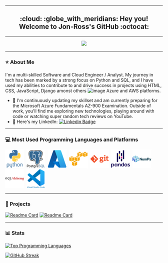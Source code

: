 ----

<h2 align="center">:cloud: :globe_with_meridians: Hey you!  Welcome to Jon-Ross's GitHub  :octocat:</h2>

----

<div id="header" align="center">
  <img src="https://user-images.githubusercontent.com/74038190/212749695-a6817c5a-a794-462b-afca-1b5ce7dd5e63.gif" width="500"/>
</div>

<!--
**jonrossso/jonrossso** is a ✨ _special_ ✨ repository because its `README.md` (this file) appears on your GitHub profile.
-->

----

### **:star: About Me**

I'm a multi-skilled Software and Cloud Engineer / Analyst. My journey in tech has been marked by a strong focus on Python and SQL, and I have used my abilities to  contribute to and drive success in projects using HTML, CSS, JavaScript, Django amonst others ![image](https://github.com/jonrossso/jonrossso/assets/98091047/03928422-e256-45b2-aa48-a181969e96a7)
Azure and AWS platforms.

- :seedling: I'm continuously updating my skillset and am currently preparing for the Microsoft Azure Fundamentals AZ-900 Examination. Outside of work, you'll find me exploring new technologies, playing around with code or watching super random tech reviews on YouTube.
- :link: Here's my LinkedIn:  [![Linkedin Badge](https://img.shields.io/badge/LinkedIn-blue?&logo=linkedin&logoColor=white)](https://www.linkedin.com/in/jonrossso/)

----

### **:computer: Most Used Programming Languages and Platforms**

<div>
  <img src="https://github.com/devicons/devicon/blob/master/icons/python/python-original-wordmark.svg" title="Python" alt="Python" width="60" height="60"/>&nbsp;
    <img src="https://github.com/devicons/devicon/blob/master/icons/postgresql/postgresql-original-wordmark.svg" title="PostgreSQL" alt="PostgreSQL" width="60" height="60"/>&nbsp;
  <img src="https://github.com/devicons/devicon/blob/master/icons/azure/azure-original.svg" title="Azure" alt="Azure" width="60" height="60"/>&nbsp;
  <img src="https://raw.githubusercontent.com/devicons/devicon/master/icons/amazonwebservices/amazonwebservices-original.svg" title="Amazon Web Services" alt="AWS" width="60" height="60"/>&nbsp;
  <img src="https://github.com/devicons/devicon/blob/master/icons/git/git-plain-wordmark.svg" title="git" alt="git" width="60" height="60"/>&nbsp;
  <img src="https://github.com/devicons/devicon/blob/master/icons/pandas/pandas-original-wordmark.svg" title="pandas" alt="pandas" width="60" height="60"/>&nbsp;
  <img src="https://github.com/devicons/devicon/blob/master/icons/numpy/numpy-original-wordmark.svg" title="NumPy" alt="NumPy" width="60" height="60"/>&nbsp;
  <img src="https://github.com/devicons/devicon/blob/master/icons/sqlalchemy/sqlalchemy-original-wordmark.svg" title="SQLAlchemy" alt="SQLAlchemy" width="60" height="60"/>&nbsp;
  <img src="https://github.com/devicons/devicon/blob/master/icons/vscode/vscode-original-wordmark.svg" title="Visual Studio Code" alt="Visual Studio Code" width="60" height="60"/>&nbsp;
</div>

----

### **:file_folder: Projects**

[![Readme Card](https://github-readme-stats.vercel.app/api/pin/?username=jonrossso&theme=tokyonight&repo=azure-database-migration)](https://github.com/jonrossso/azure-database-migration)
[![Readme Card](https://github-readme-stats.vercel.app/api/pin/?username=jonrossso&theme=tokyonight&repo=multinational-retail-data-centralisation)](https://github.com/jonrossso/multinational-retail-data-centralisation)

----

### **:bar_chart: Stats**

[![Top Programming Languages](https://github-readme-stats.vercel.app/api/top-langs/?username=jonrossso&theme=tokyonight)](https://github.com/jonrossso)

[![GitHub Streak](http://github-readme-streak-stats.herokuapp.com?user=jonrossso&theme=tokyonight&date_format=M%20j%5B%2C%20Y%5D)](https://github.com/jonrossso)
